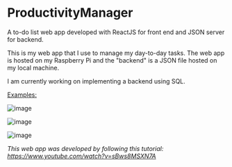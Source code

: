 # ProductivityManager
A to-do list web app developed with ReactJS for front end and JSON server for backend. 

This is my web app that I use to manage my day-to-day tasks. The web app is hosted on my Raspberry Pi and the "backend" is a JSON file hosted on my local machine. 

I am currently working on implementing a backend using SQL. 

<ins>Examples:</ins>

![image](https://user-images.githubusercontent.com/87585163/133205157-314a6f02-f051-4891-89aa-2dae26a85e02.png)

![image](https://user-images.githubusercontent.com/87585163/133205765-80351c82-dca6-4821-aa37-1096acf9a216.png)

![image](https://user-images.githubusercontent.com/87585163/133205802-03110ab7-8b4f-4c0c-b208-695913e505d6.png)

*This web app was developed by following this tutorial: https://www.youtube.com/watch?v=sBws8MSXN7A*
